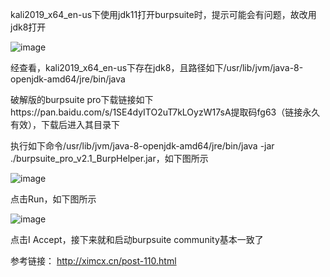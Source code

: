kali2019_x64_en-us下使用jdk11打开burpsuite时，提示可能会有问题，故改用jdk8打开

![image](https://github.com/xuxuedong/YBDTBlog_Security/blob/master/2019_09_26_burpsuite%20pro%202.1%E5%A6%82%E4%BD%95%E7%A0%B4%E8%A7%A3/0.png)

经查看，kali2019_x64_en-us下存在jdk8，且路径如下/usr/lib/jvm/java-8-openjdk-amd64/jre/bin/java

破解版的burpsuite pro下载链接如下https://pan.baidu.com/s/1SE4dyITO2uT7kLOyzW17sA提取码fg63（链接永久有效），下载后进入其目录下

执行如下命令/usr/lib/jvm/java-8-openjdk-amd64/jre/bin/java -jar ./burpsuite_pro_v2.1_BurpHelper.jar，如下图所示

![image](https://github.com/xuxuedong/YBDTBlog_Security/blob/master/2019_09_26_burpsuite%20pro%202.1%E5%A6%82%E4%BD%95%E7%A0%B4%E8%A7%A3/1.png)

点击Run，如下图所示

![image](https://github.com/xuxuedong/YBDTBlog_Security/blob/master/2019_09_26_burpsuite%20pro%202.1%E5%A6%82%E4%BD%95%E7%A0%B4%E8%A7%A3/2.png)

点击I Accept，接下来就和启动burpsuite community基本一致了

参考链接：
http://ximcx.cn/post-110.html

